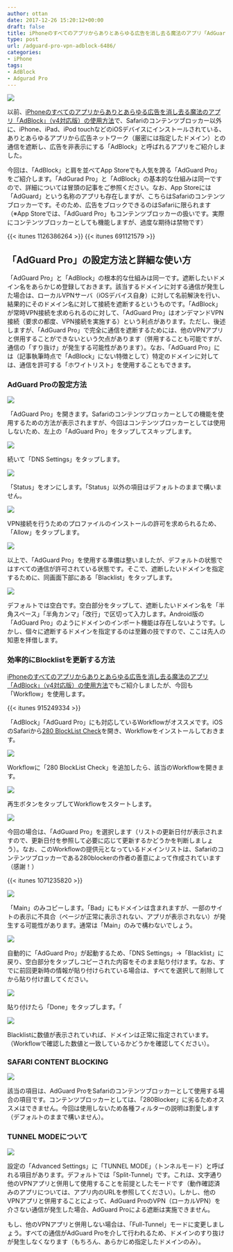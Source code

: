 ```yaml
---
author: ottan
date: 2017-12-26 15:20:12+00:00
draft: false
title: iPhoneのすべてのアプリからありとあらゆる広告を消し去る魔法のアプリ「AdGuard Pro」の使用方法
type: post
url: /adguard-pro-vpn-adblock-6486/
categories:
- iPhone
tags:
- AdBlock
- Adgurad Pro
---
```


![](/images/2017/12/171226-5a425afe3e027.jpg)






以前、[iPhoneのすべてのアプリからありとあらゆる広告を消し去る魔法のアプリ「AdBlock」（v4対応版）の使用方法](/ios-adblock-content-blocker-local-dns-6173/)で、Safariのコンテンツブロッカー以外に、iPhone、iPad、iPod touchなどのiOSデバイスにインストールされている、ありとあらゆるアプリから広告ネットワーク（厳密には指定したドメイン）との通信を遮断し、広告を非表示にする「AdBlock」と呼ばれるアプリをご紹介しました。





今回は、「AdBlock」と肩を並べてApp Storeでも人気を誇る「AdGuard Pro」をご紹介します。「AdGurad Pro」と「AdBlock」の基本的な仕組みは同一ですので、詳細については冒頭の記事をご参照ください。なお、App Storeには「AdGuard」という名称のアプリも存在しますが、こちらはSafariのコンテンツブロッカーです。そのため、広告をブロックできるのはSafariに限られます（※App Storeでは、「AdGuard Pro」もコンテンツブロッカーの扱いです。実際にコンテンツブロッカーとしても機能しますが、過度な期待は禁物です）



{{< itunes 1126386264 >}}
{{< itunes 691121579 >}}



## 「AdGuard Pro」の設定方法と詳細な使い方





「AdGuard Pro」と「AdBlock」の根本的な仕組みは同一です。遮断したいドメイン名をあらかじめ登録しておきます。該当するドメインに対する通信が発生した場合は、ローカルVPNサーバ（iOSデバイス自身）に対して名前解決を行い、結果的にそのドメイン名に対して接続を遮断するというものです。「AdBlock」が常時VPN接続を求められるのに対して、「AdGuard Pro」はオンデマンドVPN接続（要求の都度、VPN接続を実施する）という利点があります。ただし、後述しますが、「AdGuard Pro」で完全に通信を遮断するためには、他のVPNアプリと併用することができないという欠点があります（併用することも可能ですが、通信の「すり抜け」が発生する可能性があります）。なお、「AdGuard Pro」には（記事執筆時点で「AdBlock」にない特徴として）特定のドメインに対しては、通信を許可する「ホワイトリスト」を使用することもできます。





### AdGuard Proの設定方法





![](/images/2017/12/171226-5a425b41d6128.png)






「AdGuard Pro」を開きます。Safariのコンテンツブロッカーとしての機能を使用するための方法が表示されますが、今回はコンテンツブロッカーとしては使用しないため、左上の「AdGuard Pro」をタップしてスキップします。





![](/images/2017/12/171226-5a425b499892d.png)






続いて「DNS Settings」をタップします。





![](/images/2017/12/171226-5a425b5093f4b.png)






「Status」をオンにします。「Status」以外の項目はデフォルトのままで構いません。





![](/images/2017/12/171226-5a425b5f2db4d.png)






VPN接続を行うためのプロファイルのインストールの許可を求められるため、「Allow」をタップします。





![](/images/2017/12/171226-5a425bf299578.png)






以上で、「AdGuard Pro」を使用する準備は整いましたが、デフォルトの状態ではすべての通信が許可されている状態です。そこで、遮断したいドメインを指定するために、同画面下部にある「Blacklist」をタップします。





![](/images/2017/12/171226-5a425b8e0ddef.png)






デフォルトでは空白です。空白部分をタップして、遮断したいドメイン名を「半角スペース」「半角カンマ」「改行」で区切って入力します。Android版の「AdGuard Pro」のようにドメインのインポート機能は存在しないようです。しかし、個々に遮断するドメインを指定するのは至難の技ですので、ここは先人の知恵を拝借します。





### 効率的にBlocklistを更新する方法





[iPhoneのすべてのアプリからありとあらゆる広告を消し去る魔法のアプリ「AdBlock」（v4対応版）の使用方法](/ios-adblock-content-blocker-local-dns-6173/)でもご紹介しましたが、今回も「Workflow」を使用します。



{{< itunes 915249334 >}}



「AdBlock」「AdGuard Pro」にも対応しているWorkflowがオススメです。iOSのSafariから[280 BlockList Check](https://workflow.is/workflows/5d4ca966a5b34b4bbe06f852d4ed5097)を開き、Workflowをインストールしておきます。





![](/images/2017/12/171226-5a425b6d31a81.png)






Workflowに「280 BlockList Check」を追加したら、該当のWorkflowを開きます。





![](/images/2017/12/171226-5a425b744e7d3.png)






再生ボタンをタップしてWorkflowをスタートします。





![](/images/2017/12/171226-5a425b7bb54ae.png)






今回の場合は、「AdGuard Pro」を選択します（リストの更新日付が表示されますので、更新日付を参照して必要に応じて更新するかどうかを判断しましょう）。なお、このWorkflowの提供元となっているドメインリストは、Safariのコンテンツブロッカーである280blockerの作者の善意によって作成されています（感謝！）



{{< itunes 1071235820 >}}



![](/images/2017/12/171226-5a425b83e431d.png)






「Main」のみコピーします。「Bad」にもドメインは含まれますが、一部のサイトの表示に不具合（ページが正常に表示されない、アプリが表示されない）が発生する可能性があります。通常は「Main」のみで構わないでしょう。





![](/images/2017/12/171226-5a425b8e0ddef.png)






自動的に「AdGuard Pro」が起動するため、「DNS Settings」→「Blacklist」に戻り、空白部分をタップしコピーされた内容をそのまま貼り付けます。なお、すでに前回更新時の情報が貼り付けられている場合は、すべてを選択して削除してから貼り付け直してください。





![](/images/2017/12/171226-5a425c0fb63de.png)






貼り付けたら「Done」をタップします。「





![](/images/2017/12/171226-5a42668a4d07c.png)






Blacklistに数値が表示されていれば、ドメインは正常に指定されています。（Workflowで確認した数値と一致しているかどうかを確認してください）。





### SAFARI CONTENT BLOCKING





![](/images/2017/12/171226-5a425c186092b.png)






該当の項目は、AdGuard ProをSafariのコンテンツブロッカーとして使用する場合の項目です。コンテンツブロッカーとしては、「280Blocker」に劣るためオススメはできません。今回は使用しないため各種フィルターの説明は割愛します（デフォルトのままで構いません）。





### TUNNEL MODEについて





![](/images/2017/12/171226-5a425c21b9788.png)






設定の「Advanced Settings」に「TUNNEL MODE」（トンネルモード）と呼ばれる項目があります。デフォルトでは「Split-Tunnel」です。これは、文字通り他のVPNアプリと併用して使用することを前提としたモードです（動作確認済みのアプリについては、アプリ内のURLを参照してください）。しかし、他のVPNアプリと併用することによって、AdGuard ProのVPN（ローカルVPN）を介さない通信が発生した場合、AdGuard Proによる遮断は実施できません。





もし、他のVPNアプリと併用しない場合は、「Full-Tunnel」モードに変更しましょう。すべての通信がAdGuard Proを介して行われるため、ドメインのすり抜けが発生しなくなります（もちろん、あらかじめ指定したドメインのみ）。
